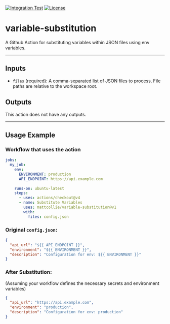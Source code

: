 [![Integration Test](https://github.com/mattcollie/variable-substitution/actions/workflows/integration.yml/badge.svg)](https://github.com/mattcollie/variable-substitution/actions/workflows/integration.yml)
[![License](https://img.shields.io/badge/license-MIT-blue.svg)](https://github.com/mattcollie/variable-substitution/blob/main/LICENSE)

# variable-substitution
A Github Action for substituting variables within JSON files using env variables.

---

## Inputs

- `files` (required): A comma-separated list of JSON files to process.
    File paths are relative to the workspace root.

## Outputs

This action does not have any outputs.

---

## Usage Example

### Workflow that uses the action
```yaml
jobs:
  my_job:
    env:
      ENVIRONMENT: production
      API_ENDPOINT: https://api.example.com
    
    runs-on: ubuntu-latest
    steps:
      - uses: actions/checkout@v4
      - name: Substitute Variables
        uses: mattcollie/variable-substitution@v1
        with:
          files: config.json
```

### Original `config.json`:
```json
{
  "api_url": "${{ API_ENDPOINT }}",
  "environment": "${{ ENVIRONMENT }}",
  "description": "Configuration for env: ${{ ENVIRONMENT }}"
}
```

### After Substitution:

(Assuming your workflow defines the necessary secrets and environment variables)
```json
{
  "api_url": "https://api.example.com",
  "environment": "production",
  "description": "Configuration for env: production"
}
```
